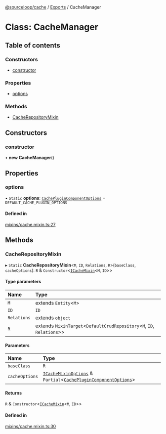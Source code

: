 [@sourceloop/cache](../README.md) / [Exports](../modules.md) / CacheManager

# Class: CacheManager

## Table of contents

### Constructors

- [constructor](CacheManager.md#constructor)

### Properties

- [options](CacheManager.md#options)

### Methods

- [CacheRepositoryMixin](CacheManager.md#cacherepositorymixin)

## Constructors

### constructor

• **new CacheManager**()

## Properties

### options

▪ `Static` **options**: [`CachePluginComponentOptions`](../interfaces/CachePluginComponentOptions.md) = `DEFAULT_CACHE_PLUGIN_OPTIONS`

#### Defined in

[mixins/cache.mixin.ts:27](https://github.com/sourcefuse/loopback4-microservice-catalog/blob/a84fe677/packages/cache/src/mixins/cache.mixin.ts#L27)

## Methods

### CacheRepositoryMixin

▸ `Static` **CacheRepositoryMixin**<`M`, `ID`, `Relations`, `R`\>(`baseClass`, `cacheOptions`): `R` & `Constructor`<[`ICacheMixin`](../interfaces/ICacheMixin.md)<`M`, `ID`\>\>

#### Type parameters

| Name | Type |
| :------ | :------ |
| `M` | extends `Entity`<`M`\> |
| `ID` | `ID` |
| `Relations` | extends `object` |
| `R` | extends `MixinTarget`<`DefaultCrudRepository`<`M`, `ID`, `Relations`\>\> |

#### Parameters

| Name | Type |
| :------ | :------ |
| `baseClass` | `R` |
| `cacheOptions` | [`ICacheMixinOptions`](../interfaces/ICacheMixinOptions.md) & `Partial`<[`CachePluginComponentOptions`](../interfaces/CachePluginComponentOptions.md)\> |

#### Returns

`R` & `Constructor`<[`ICacheMixin`](../interfaces/ICacheMixin.md)<`M`, `ID`\>\>

#### Defined in

[mixins/cache.mixin.ts:30](https://github.com/sourcefuse/loopback4-microservice-catalog/blob/a84fe677/packages/cache/src/mixins/cache.mixin.ts#L30)
